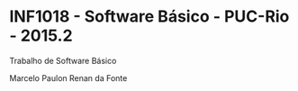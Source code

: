 # INF1018 - Software Básico - PUC-Rio - 2015.2
Trabalho de Software Básico

Marcelo Paulon
Renan da Fonte